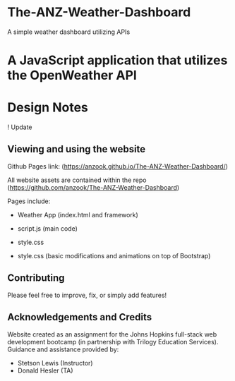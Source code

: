 # The-ANZ-Weather-Dashboard
A simple weather dashboard utilizing APIs
# A JavaScript application that utilizes the OpenWeather API


# Design Notes

! Update 

## Viewing and using the website

Github Pages link: (https://anzook.github.io/The-ANZ-Weather-Dashboard/)


All website assets are contained within the repo (https://github.com/anzook/The-ANZ-Weather-Dashboard)

Pages include:
* Weather App (index.html and framework)

* script.js (main code)
* style.css

* style.css (basic modifications and animations on top of Bootstrap)

## Contributing

Please feel free to improve, fix, or simply add features!

## Acknowledgements and Credits

Website created as an assignment for the Johns Hopkins full-stack web development bootcamp (in partnership with Trilogy Education Services).
Guidance and assistance provided by:
* Stetson Lewis (Instructor)
* Donald Hesler (TA)
